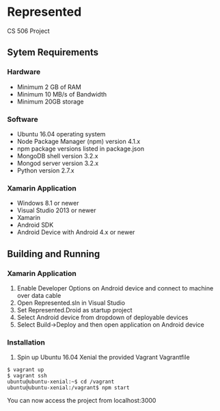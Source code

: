 # Represented
CS 506 Project

## Sytem Requirements
### Hardware
* Minimum 2 GB of RAM
* Minimum 10 MB/s of Bandwidth
* Minimum 20GB storage
### Software
* Ubuntu 16.04 operating system
* Node Package Manager (npm) version 4.1.x
* npm package versions listed in package.json
* MongoDB shell version 3.2.x
* Mongod server version 3.2.x
* Python version 2.7.x
### Xamarin Application
* Windows 8.1 or newer
* Visual Studio 2013 or newer
* Xamarin 
* Android SDK
* Android Device with Android 4.x or newer

## Building and Running
### Xamarin Application
1.  Enable Developer Options on Android device and connect to machine over data cable
2.  Open Represented.sln in Visual Studio
3.  Set Represented.Droid as startup project
4.  Select Android device from dropdown of deployable devices
5.  Select Build->Deploy and then open application on Android device
### Installation
1. Spin up Ubuntu 16.04 Xenial the provided Vagrant Vagrantfile
```
$ vagrant up
$ vagrant ssh
ubuntu@ubuntu-xenial:~$ cd /vagrant
ubuntu@ubuntu-xenial:/vagrant$ npm start
```
You can now access the project from localhost:3000
